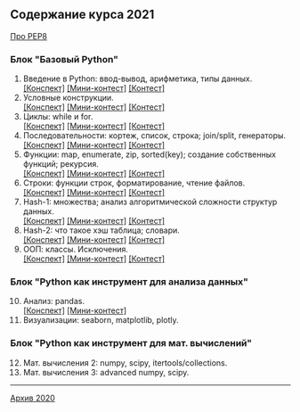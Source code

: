 ## Содержание курса 2021

[Про PEP8](https://github.com/svdcvt/math_python_hse/blob/master/fall-2021/about_pep8.md)

### Блок "Базовый Python"
1. Введение в Python: ввод-вывод, арифметика, типы данных. <br> [[Конспект]](https://github.com/svdcvt/math_python_hse/blob/master/fall-2021/lectures/lecture01_intro.ipynb) [[Мини-контест]](https://contest.yandex.ru/contest/28661) [[Контест]](https://contest.yandex.ru/contest/19635)
2. Условные конструкции. <br> [[Конспект]](https://github.com/svdcvt/math_python_hse/blob/master/fall-2021/lectures/lecture02_if.ipynb) [[Мини-контест]](https://contest.yandex.ru/contest/28677) [[Контест]](https://contest.yandex.ru/contest/28949)
3. Циклы: while и for. <br> [[Конспект]](https://github.com/svdcvt/math_python_hse/blob/master/fall-2021/lectures/lecture03_loop.ipynb) [[Мини-контест]](https://contest.yandex.ru/contest/28830) [[Контест]](https://contest.yandex.ru/contest/29398)
4. Последовательности: кортеж, список, строка; join/split, генераторы. <br> [[Конспект]](https://github.com/svdcvt/math_python_hse/blob/master/fall-2021/lectures/lecture04_list.ipynb) [[Мини-контест]](https://contest.yandex.ru/contest/28954) [[Контест]](https://contest.yandex.ru/contest/29494/)
5. Функции: map, enumerate, zip, sorted(key); создание собственных функций; рекурсия.<br> [[Конспект]](https://github.com/svdcvt/math_python_hse/blob/master/fall-2021/lectures/lecture05_func.ipynb) [[Мини-контест]](https://contest.yandex.ru/contest/29221) [[Контест]](https://contest.yandex.ru/contest/29844)
6. Строки: функции строк, форматирование, чтение файлов.<br> [[Конспект]](https://github.com/svdcvt/math_python_hse/blob/master/fall-2021/lectures/lecture06_str.ipynb) [[Мини-контест]](https://contest.yandex.ru/contest/28872) [[Контест]](https://contest.yandex.ru/contest/29883/problems/)
7. Hash-1: множества; анализ алгоритмической сложности структур данных. <br> [[Конспект]](https://github.com/svdcvt/math_python_hse/blob/master/fall-2021/lectures/lecture07_set.ipynb) [[Мини-контест]](https://contest.yandex.ru/contest/30000) [[Контест]](https://contest.yandex.ru/contest/30002)
8. Hash-2: что такое хэш таблица; словари. <br> [[Конспект]](https://github.com/svdcvt/math_python_hse/blob/master/fall-2021/lectures/lecture08_dict.ipynb) [[Мини-контест]](https://contest.yandex.ru/contest/30003) [[Контест]](https://contest.yandex.ru/contest/30004)
9. ООП: классы. Исключения. <br> [[Конспект]](https://github.com/svdcvt/math_python_hse/blob/master/fall-2021/lectures/lecture09_class.ipynb) [[Мини-контест]](https://contest.yandex.ru/contest/31224) [[Контест]](https://contest.yandex.ru/contest/31316/)
### Блок "Python как инструмент для анализа данных"
10. Анализ:	pandas. <br> [[Конспект]](https://github.com/svdcvt/math_python_hse/blob/master/fall-2021/lectures/lecture10_pandas.ipynb) [[Мини-контест]](https://contest.yandex.ru/contest/31778)
11. Визуализации: seaborn, matplotlib, plotly.
###	Блок "Python как инструмент для мат. вычислений"
12. Мат. вычисления 2: numpy, scipy, itertools/collections.
13. Мат. вычисления 3: advanced numpy, scipy. 

---

<a href="index2020.md">Архив 2020</a>
